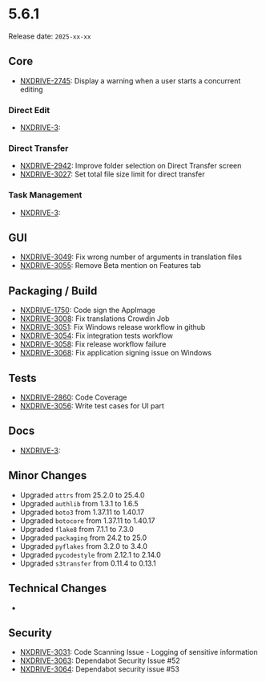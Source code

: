 # 5.6.1

Release date: `2025-xx-xx`

## Core

- [NXDRIVE-2745](https://hyland.atlassian.net/browse/NXDRIVE-2745): Display a warning when a user starts a concurrent editing

### Direct Edit

- [NXDRIVE-3](https://hyland.atlassian.net/browse/NXDRIVE-3):

### Direct Transfer

- [NXDRIVE-2942](https://hyland.atlassian.net/browse/NXDRIVE-2942): Improve folder selection on Direct Transfer screen
- [NXDRIVE-3027](https://hyland.atlassian.net/browse/NXDRIVE-3027): Set total file size limit for direct transfer

### Task Management

- [NXDRIVE-3](https://hyland.atlassian.net/browse/NXDRIVE-3):

## GUI

- [NXDRIVE-3049](https://hyland.atlassian.net/browse/NXDRIVE-3049): Fix wrong number of arguments in translation files
- [NXDRIVE-3055](https://hyland.atlassian.net/browse/NXDRIVE-3055): Remove Beta mention on Features tab

## Packaging / Build

- [NXDRIVE-1750](https://hyland.atlassian.net/browse/NXDRIVE-1750): Code sign the AppImage
- [NXDRIVE-3008](https://hyland.atlassian.net/browse/NXDRIVE-3008): Fix translations Crowdin Job
- [NXDRIVE-3051](https://hyland.atlassian.net/browse/NXDRIVE-3051): Fix Windows release workflow in github
- [NXDRIVE-3054](https://hyland.atlassian.net/browse/NXDRIVE-3054): Fix integration tests workflow
- [NXDRIVE-3058](https://hyland.atlassian.net/browse/NXDRIVE-3058): Fix release workflow failure
- [NXDRIVE-3068](https://hyland.atlassian.net/browse/NXDRIVE-3068): Fix application signing issue on Windows

## Tests

- [NXDRIVE-2860](https://hyland.atlassian.net/browse/NXDRIVE-2860): Code Coverage
- [NXDRIVE-3056](https://hyland.atlassian.net/browse/NXDRIVE-3056): Write test cases for UI part

## Docs

- [NXDRIVE-3](https://hyland.atlassian.net/browse/NXDRIVE-3):

## Minor Changes

- Upgraded `attrs` from 25.2.0 to 25.4.0
- Upgraded `authlib` from 1.3.1 to 1.6.5
- Upgraded `boto3` from 1.37.11 to 1.40.17
- Upgraded `botocore` from 1.37.11 to 1.40.17
- Upgraded `flake8` from 7.1.1 to 7.3.0
- Upgraded `packaging` from 24.2 to 25.0
- Upgraded `pyflakes` from 3.2.0 to 3.4.0
- Upgraded `pycodestyle` from 2.12.1 to 2.14.0
- Upgraded `s3transfer` from 0.11.4 to 0.13.1

## Technical Changes

-

## Security

- [NXDRIVE-3031](https://hyland.atlassian.net/browse/NXDRIVE-3031): Code Scanning Issue - Logging of sensitive information
- [NXDRIVE-3063](https://hyland.atlassian.net/browse/NXDRIVE-3063): Dependabot Security Issue #52
- [NXDRIVE-3064](https://hyland.atlassian.net/browse/NXDRIVE-3064): Dependabot security issue #53
